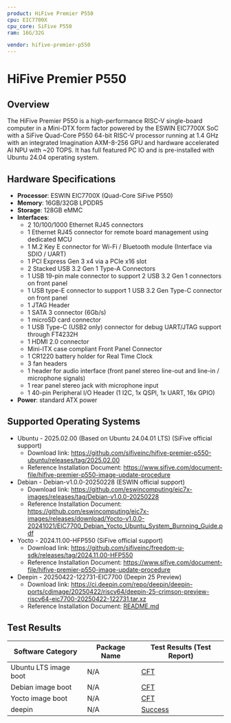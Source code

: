 ```yaml
---
product: HiFive Premier P550
cpu: EIC7700X
cpu_core: SiFive P550
ram: 16G/32G

vendor: hifive-premier-p550
---
```


# HiFive Premier P550

## Overview

The HiFive Premier P550 is a high-performance RISC-V single-board computer in a Mini-DTX form factor powered by the ESWIN EIC7700X SoC with a SiFive Quad-Core P550 64-bit RISC-V processor running at 1.4 GHz with an integrated Imagination AXM-8-256 GPU and hardware accelerated AI NPU with ~20 TOPS. It has full featured PC IO and is pre-installed with Ubuntu 24.04 operating system.

## Hardware Specifications

- **Processor**: ESWIN EIC7700X (Quad-Core SiFive P550)
- **Memory**: 16GB/32GB LPDDR5
- **Storage**: 128GB eMMC
- **Interfaces**:
  - 2 10/100/1000 Ethernet RJ45 connectors
  - 1 Ethernet RJ45 connector for remote board management using dedicated MCU
  - 1 M.2 Key E connector for Wi-Fi / Bluetooth module (Interface via SDIO / UART)
  - 1 PCI Express Gen 3 x4 via a PCIe x16 slot
  - 2 Stacked USB 3.2 Gen 1 Type-A Connectors
  - 1 USB 19-pin male connector to support 2 USB 3.2 Gen 1 connectors on front panel
  - 1 USB type-E connector to support 1 USB 3.2 Gen Type-C connector on front panel
  - 1 JTAG Header
  - 1 SATA 3 connector (6Gb/s)
  - 1 microSD card connector
  - 1 USB Type-C (USB2 only) connector for debug UART/JTAG support through FT4232H
  - 1 HDMI 2.0 connector
  - Mini-ITX case compliant Front Panel Connector
  - 1 CR1220 battery holder for Real Time Clock
  - 3 fan headers
  - 1 header for audio interface (front panel stereo line-out and line-in / microphone signals)
  - 1 rear panel stereo jack with microphone input
  - 1 40-pin Peripheral I/O Header (1 I2C, 1x QSPI, 1x UART, 16x GPIO)
- **Power**: standard ATX power

## Supported Operating Systems

- Ubuntu - 2025.02.00 (Based on Ubuntu 24.04.01 LTS) (SiFive official support)
  - Download link: <https://github.com/sifiveinc/hifive-premier-p550-ubuntu/releases/tag/2025.02.00>
  - Reference Installation Document: <https://www.sifive.com/document-file/hifive-premier-p550-image-update-procedure>
- Debian - Debian-v1.0.0-20250228 (ESWIN official support)
  - Download link: <https://github.com/eswincomputing/eic7x-images/releases/tag/Debian-v1.0.0-20250228>
  - Reference Installation Document: <https://github.com/eswincomputing/eic7x-images/releases/download/Yocto-v1.0.0-20241021/EIC7700_Debian_Yocto_Ubuntu_System_Burnning_Guide.pdf>
- Yocto - 2024.11.00-HFP550 (SiFive official support)
  - Download link: <https://github.com/sifiveinc/freedom-u-sdk/releases/tag/2024.11.00-HFP550>
  - Reference Installation Document: <https://www.sifive.com/document-file/hifive-premier-p550-image-update-procedure>
- Deepin - 20250422-122731-EIC7700 (Deepin 25 Preview)
  - Download link: <https://ci.deepin.com/repo/deepin/deepin-ports/cdimage/20250422/riscv64/deepin-25-crimson-preview-riscv64-eic7700-20250422-122731.tar.xz>
  - Reference Installation Document: [README.md](./Deepin/README.md)

## Test Results

| Software Category     | Package Name | Test Results (Test Report) |
|-----------------------|--------------|----------------------------|
| Ubuntu LTS image boot | N/A          | [CFT][Ubuntu LTS]          |
| Debian image boot     | N/A          | [CFT][Debian]              |
| Yocto image boot      | N/A          | [CFT][Yocto]               |
| deepin                | N/A          | [Success][deepin]          |

[Ubuntu LTS]: ./Ubuntu/README_LTS.md
[Debian]: ./Debian/README.md
[Yocto]: ./Yocto/README.md
[deepin]: ./deepin/README.md
